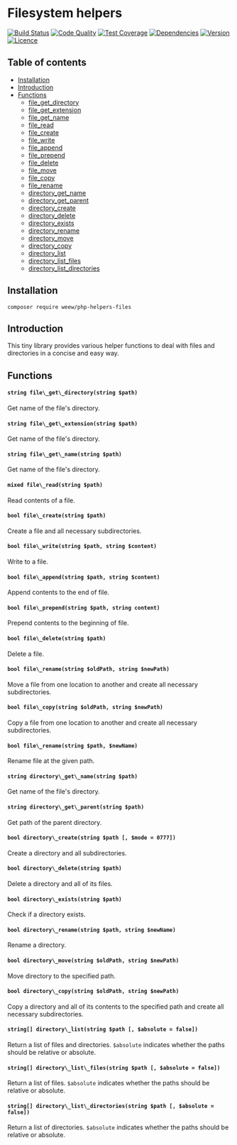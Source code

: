 # Filesystem helpers

[![Build Status](https://img.shields.io/travis/weew/php-helpers-file.svg)](https://travis-ci.org/weew/php-helpers-file)
[![Code Quality](https://img.shields.io/scrutinizer/g/weew/php-helpers-file.svg)](https://scrutinizer-ci.com/g/weew/php-helpers-file)
[![Test Coverage](https://img.shields.io/coveralls/weew/php-helpers-file.svg)](https://coveralls.io/github/weew/php-helpers-file)
[![Dependencies](https://img.shields.io/versioneye/d/php/weew:php-helpers-file.svg)](https://versioneye.com/php/weew:php-helpers-file)
[![Version](https://img.shields.io/packagist/v/weew/php-helpers-file.svg)](https://packagist.org/packages/weew/php-helpers-file)
[![Licence](https://img.shields.io/packagist/l/weew/php-helpers-file.svg)](https://packagist.org/packages/weew/php-helpers-file)

## Table of contents

- [Installation](#installation)
- [Introduction](#introduction)
- [Functions](#functions)
    - [file\_get\_directory](#file_get_directory)
    - [file\_get\_extension](#file_get_extension)
    - [file\_get\_name](#file_get_name)
    - [file\_read](#file_read)
    - [file\_create](#file_create)
    - [file\_write](#file_write)
    - [file\_append](#file_append)
    - [file\_prepend](#file_prepend)
    - [file\_delete](#file_delete)
    - [file\_move](#file_move)
    - [file\_copy](#file_copy)
    - [file\_rename](#file_rename)
    - [directory\_get\_name](#directory_get_name)
    - [directory\_get\_parent](#directory_get_parent)
    - [directory\_create](#directory_create)
    - [directory\_delete](#directory_delete)
    - [directory\_exists](#directory_exists)
    - [directory\_rename](#directory_rename)
    - [directory\_move](#directory_move)
    - [directory\_copy](#directory_copy)
    - [directory\_list](#directory_list)
    - [directory\_list\_files](#directory_list_files)
    - [directory\_list\_directories](#directory_list_directories)

## Installation

`composer require weew/php-helpers-files`

## Introduction

This tiny library provides various helper functions to deal with files and directories in a concise and easy way.

## Functions

#### `string file\_get\_directory(string $path)`

Get name of the file's directory.

#### `string file\_get\_extension(string $path)`

Get name of the file's directory.

#### `string file\_get\_name(string $path)`

Get name of the file's directory.

#### `mixed file\_read(string $path)`

Read contents of a file.

#### `bool file\_create(string $path)`

Create a file and all necessary subdirectories.

#### `bool file\_write(string $path, string $content)`

Write to a file.

#### `bool file\_append(string $path, string $content)`

Append contents to the end of file.

#### `bool file\_prepend(string $path, string content)`

Prepend contents to the beginning of file.

#### `bool file\_delete(string $path)`

Delete a file.

#### `bool file\_rename(string $oldPath, string $newPath)`

Move a file from one location to another and create all necessary subdirectories.

#### `bool file\_copy(string $oldPath, string $newPath)`

Copy a file from one location to another and create all necessary subdirectories.

#### `bool file\_rename(string $path, $newName)`

Rename file at the given path.

#### `string directory\_get\_name(string $path)`

Get name of the file's directory.

#### `string directory\_get\_parent(string $path)`

Get path of the parent directory.

#### `bool directory\_create(string $path [, $mode = 0777])`

Create a directory and all subdirectories.

#### `bool directory\_delete(string $path)`

Delete a directory and all of its files.

#### `bool directory\_exists(string $path)`

Check if a directory exists.

#### `bool directory\_rename(string $path, string $newName)`

Rename a directory.

#### `bool directory\_move(string $oldPath, string $newPath)`

Move directory to the specified path.

#### `bool directory\_copy(string $oldPath, string $newPath)`

Copy a directory and all of its contents to the specified path and create all necessary subdirectories.

#### `string[] directory\_list(string $path [, $absolute = false])`

Return a list of files and directories. `$absolute` indicates whether the paths should be relative or absolute.

#### `string[] directory\_list\_files(string $path [, $absolute = false])`

Return a list of files. `$absolute` indicates whether the paths should be relative or absolute.

#### `string[] directory\_list\_directories(string $path [, $absolute = false])`

Return a list of directories. `$absolute` indicates whether the paths should be relative or absolute.
